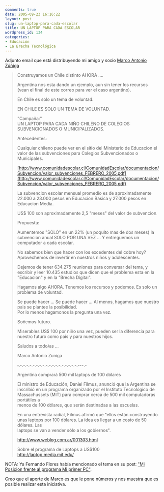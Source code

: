 ```yaml
---
comments: true
date: 2005-09-23 16:16:22
layout: post
slug: un-laptop-para-cada-escolar
title: UN LAPTOP PARA CADA ESCOLAR
wordpress_id: 134
categories:
- Educación
- La Brecha Tecnológica
---
```


Adjunto email que está distribuyendo mi amigo y socio [Marco Antonio Zúñiga](http://www.maz.cl/)

> Construyamos un Chile distinto AHORA ....
> 
> Argentina nos esta dando un ejemplo, aun sin tener los recursos (vean el final de este correo para ver el caso argentino).
> 
> En Chile es solo un tema de voluntad.
> 
> EN CHILE ES SOLO UN TEMA DE VOLUNTAD.
> 
> "Campaña:"  
UN LAPTOP PARA CADA NIÑO CHILENO DE COLEGIOS SUBVENCIONADOS O MUNICIPALIZADOS.
> 
> Antecedentes:
> 
> Cualquier chileno puede ver en el sitio del Ministerio de Educacion el valor de las subvenciones para Colegios Subvencionados o Municipales.
> 
> [http://www.comunidadescolar.cl/ComunidadEscolar/documentacion/Subvencion/valor_subvenciones_FEBRERO_2005.pdf](http://www.comunidadescolar.cl/ComunidadEscolar/documentacion/Subvencion/valor_subvenciones_FEBRERO_2005.pdf)
> 
> La subvencion escolar mensual promedio es de aproximadamente 22.000 a 23.000 pesos en Educacion Basica y 27.000 pesos en Educacion Media.
> 
> US$ 100 son aproximadamente 2,5 "meses" del valor de subvencion.
> 
> Propuesta:
> 
> Aumentemos "SOLO" en un 22% (un poquito mas de dos meses) la subvencion anual SOLO POR UNA VEZ ... Y entreguemos un computador a cada escolar.
> 
> No sabemos bien que hacer con los excedentes del cobre hoy?  
Aprovechemos de invertir en nuestros niños y adolescentes.
> 
> Dejemos de tener 634.275 reuniones para conversar del tema, y escribir y leer 10.435 estudios que dicen que el problema esta en la "Educacion" y en la "Brecha Digital".
> 
> Hagamos algo AHORA. Tenemos los recursos y podemos. Es solo un problema de voluntad.
> 
> Se puede hacer ... Se puede hacer ... Al menos, hagamos que nuestro pais se plantee la posibilidad.  
Por lo menos hagamonos la pregunta una vez.
> 
> Soñemos futuro.
> 
> Miserables US$ 100 por niño una vez, pueden ser la diferencia para nuestro futuro como pais y para nuestros hijos.
> 
> Saludos a todo/as ...
> 
> Marco Antonio Zuniga
> 
> <del>.</del>.-.-.-.-.-.-.-.-.-.-.-.-.-.-.-.-.-.-.---.-
> 
> Argentina comprará 500 mil laptops de 100 dólares
> 
> El ministro de Educación, Daniel Filmus, anunció que la Argentina se inscribió en un programa organizado por el Instituto Tecnológico de Massachussets (MIT) para comprar cerca de 500 mil computadoras portátiles a  
menos de 100 dólares, que serán destinadas a las escuelas.
> 
> En una entrevista radial, Filmus afirmó que "ellos están construyendo unas laptops por 100 dólares. La idea es llegar a un costo de 50 dólares. Las  
laptops se van a vender sólo a los gobiernos".
> 
> http://www.weblog.com.ar/001303.html
> 
> Sobre el programa de Laptops a US$100  
http://laptop.media.mit.edu/  


NOTA: Ya Fernando Flores había mencionado el tema en su post: ["Mi Posicion frente al programa Mi primer PC"](http://www.fernandoflores.cl/node/612).

Creo que el aporte de Marco es que le pone números y nos muestra que es posible realizar esta iniciativa.



